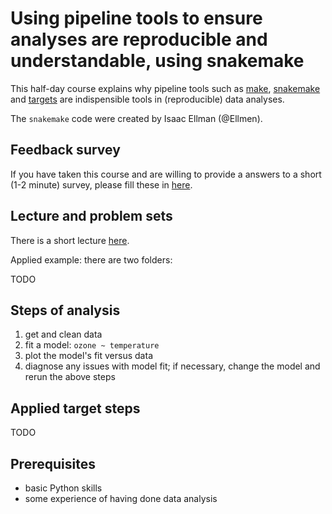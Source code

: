 # Using pipeline tools to ensure analyses are reproducible and understandable, using snakemake

This half-day course explains why pipeline tools such as [make](https://www.gnu.org/software/make/), [snakemake](https://snakemake.readthedocs.io/en/stable/tutorial/short.html) and [targets](https://books.ropensci.org/targets/) are indispensible tools in (reproducible) data analyses.

The `snakemake` code were created by Isaac Ellman (@Ellmen).

## Feedback survey
If you have taken this course and are willing to provide a answers to a short (1-2 minute) survey, please fill these in [here](https://forms.gle/SAYMoqX6AmQBLrwNA).

## Lecture and problem sets
There is a short lecture [here](presentations/pipeline_tools.html).

Applied example: there are two folders:

TODO

## Steps of analysis

1. get and clean data
2. fit a model: `ozone ~ temperature`
3. plot the model's fit versus data
4. diagnose any issues with model fit; if necessary, change the model and rerun the above steps

## Applied target steps

TODO

## Prerequisites

- basic Python skills
- some experience of having done data analysis
